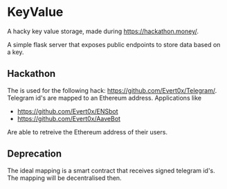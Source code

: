 # KeyValue
A hacky key value storage, made during https://hackathon.money/.

A simple flask server that exposes public endpoints to store data based on a key.

## Hackathon
The is used for the following hack: https://github.com/Evert0x/Telegram/. Telegram id's are mapped to an Ethereum address. 
Applications like 
- https://github.com/Evert0x/ENSbot
- https://github.com/Evert0x/AaveBot

Are able to retreive the Ethereum address of their users.

## Deprecation

The ideal mapping is a smart contract that receives signed telegram id's. The mapping will be decentralised then. 
